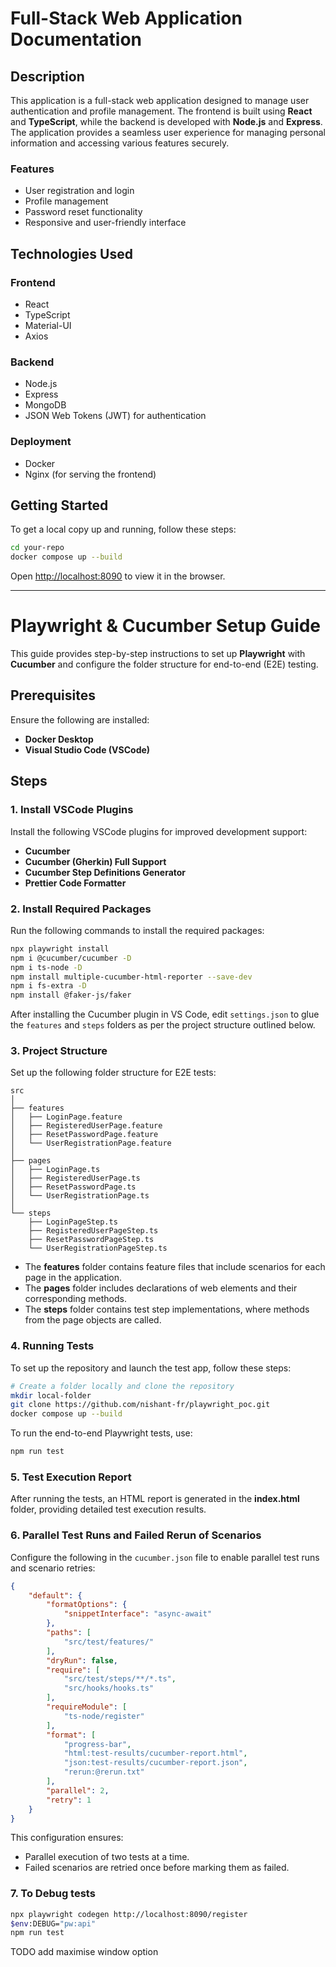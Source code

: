 
# Full-Stack Web Application Documentation

## Description
This application is a full-stack web application designed to manage user authentication and profile management. The frontend is built using **React** and **TypeScript**, while the backend is developed with **Node.js** and **Express**. The application provides a seamless user experience for managing personal information and accessing various features securely.

### Features
- User registration and login
- Profile management
- Password reset functionality
- Responsive and user-friendly interface

## Technologies Used
### Frontend
- React
- TypeScript
- Material-UI
- Axios

### Backend
- Node.js
- Express
- MongoDB
- JSON Web Tokens (JWT) for authentication

### Deployment
- Docker
- Nginx (for serving the frontend)

## Getting Started
To get a local copy up and running, follow these steps:

```bash
cd your-repo
docker compose up --build
```

Open [http://localhost:8090](http://localhost:8090) to view it in the browser.

---

# Playwright & Cucumber Setup Guide

This guide provides step-by-step instructions to set up **Playwright** with **Cucumber** and configure the folder structure for end-to-end (E2E) testing.

## Prerequisites
Ensure the following are installed:
- **Docker Desktop**
- **Visual Studio Code (VSCode)**

## Steps

### 1. Install VSCode Plugins
Install the following VSCode plugins for improved development support:
- **Cucumber**
- **Cucumber (Gherkin) Full Support**
- **Cucumber Step Definitions Generator**
- **Prettier Code Formatter**

### 2. Install Required Packages
Run the following commands to install the required packages:

```bash
npx playwright install
npm i @cucumber/cucumber -D
npm i ts-node -D
npm install multiple-cucumber-html-reporter --save-dev
npm i fs-extra -D
npm install @faker-js/faker
```

After installing the Cucumber plugin in VS Code, edit `settings.json` to glue the `features` and `steps` folders as per the project structure outlined below.

### 3. Project Structure
Set up the following folder structure for E2E tests:

```
src
│
├── features
│   ├── LoginPage.feature
│   ├── RegisteredUserPage.feature
│   ├── ResetPasswordPage.feature
│   └── UserRegistrationPage.feature
│
├── pages
│   ├── LoginPage.ts
│   ├── RegisteredUserPage.ts
│   ├── ResetPasswordPage.ts
│   └── UserRegistrationPage.ts
│
└── steps
    ├── LoginPageStep.ts
    ├── RegisteredUserPageStep.ts
    ├── ResetPasswordPageStep.ts
    └── UserRegistrationPageStep.ts
```

- The **features** folder contains feature files that include scenarios for each page in the application.
- The **pages** folder includes declarations of web elements and their corresponding methods.
- The **steps** folder contains test step implementations, where methods from the page objects are called.

### 4. Running Tests
To set up the repository and launch the test app, follow these steps:

```bash
# Create a folder locally and clone the repository
mkdir local-folder
git clone https://github.com/nishant-fr/playwright_poc.git
docker compose up --build
```

To run the end-to-end Playwright tests, use:

```bash
npm run test
```

### 5. Test Execution Report
After running the tests, an HTML report is generated in the **index.html** folder, providing detailed test execution results.

### 6. Parallel Test Runs and Failed Rerun of Scenarios
Configure the following in the `cucumber.json` file to enable parallel test runs and scenario retries:

```json
{
    "default": {
        "formatOptions": {
            "snippetInterface": "async-await"
        },
        "paths": [
            "src/test/features/"
        ],
        "dryRun": false,
        "require": [
            "src/test/steps/**/*.ts",
            "src/hooks/hooks.ts"
        ],
        "requireModule": [
            "ts-node/register"
        ],
        "format": [
            "progress-bar",
            "html:test-results/cucumber-report.html",
            "json:test-results/cucumber-report.json",
            "rerun:@rerun.txt"
        ],
        "parallel": 2,
        "retry": 1
    }
}
```

This configuration ensures:
- Parallel execution of two tests at a time.
- Failed scenarios are retried once before marking them as failed.


### 7. To Debug tests
```bash
npx playwright codegen http://localhost:8090/register
$env:DEBUG="pw:api"
npm run test
```
TODO add maximise window option
